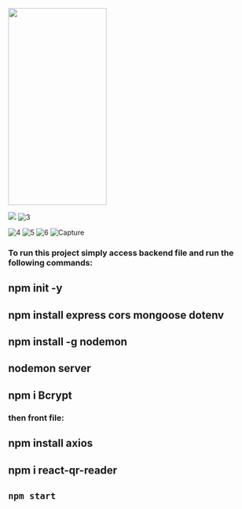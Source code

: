 <img src="https://user-images.githubusercontent.com/97188701/178636014-1912f10e-bc25-49b3-a304-ac6dd92163c7.png" width="200" height="400" />

![](https://user-images.githubusercontent.com/97188701/178636014-1912f10e-bc25-49b3-a304-ac6dd92163c7.png ) 
![3](https://user-images.githubusercontent.com/97188701/178636022-3467a0ba-04b4-4a8b-b6dd-3815e35d98c9.png)

![4](https://user-images.githubusercontent.com/97188701/178636026-31f59468-f968-4fd0-88f2-9c32bcb094ca.png)
![5](https://user-images.githubusercontent.com/97188701/178636034-71c7ca71-fcf9-4ab3-ad0b-094451be1a96.png)
![6](https://user-images.githubusercontent.com/97188701/178636040-80b37c99-d20b-408e-8274-13998f696891.png)
![Capture](https://user-images.githubusercontent.com/97188701/178636046-55c4ba16-5e3a-461e-bc07-8a7b2ff43be8.PNG)



### To run this project simply access backend file and run the following commands:

## npm init -y
## npm install express cors mongoose dotenv
## npm install -g nodemon
## nodemon server
## npm i Bcrypt 

### then front file:

## npm install axios
## npm i react-qr-reader
## `npm start`
